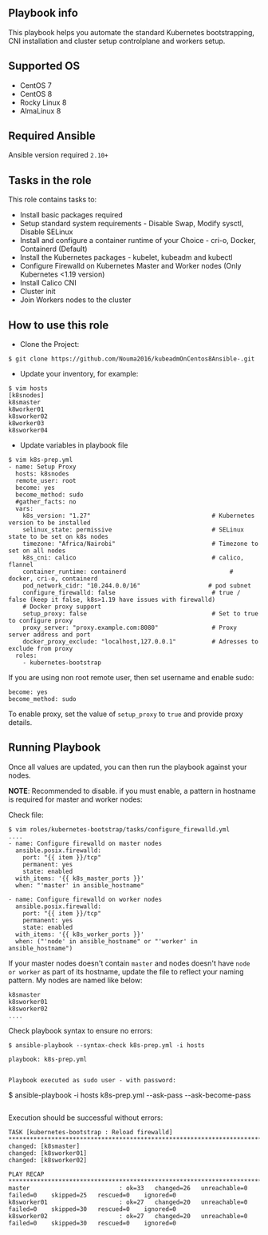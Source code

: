 
## Playbook info

This playbook helps you automate the standard Kubernetes bootstrapping, CNI installation and cluster setup controlplane and workers setup.

## Supported OS

- CentOS 7
- CentOS 8
- Rocky Linux 8
- AlmaLinux 8

## Required Ansible
Ansible version required `2.10+`

## Tasks in the role

This role contains tasks to:

- Install basic packages required
- Setup standard system requirements - Disable Swap, Modify sysctl, Disable SELinux
- Install and configure a container runtime of your Choice - cri-o, Docker, Containerd (Default)
- Install the Kubernetes packages - kubelet, kubeadm and kubectl
- Configure Firewalld on Kubernetes Master and Worker nodes (Only Kubernetes <1.19 version)
- Install Calico CNI
- Cluster init
- Join Workers nodes to the cluster

## How to use this role

- Clone the Project:

```
$ git clone https://github.com/Nouma2016/kubeadmOnCentos8Ansible-.git
```

- Update your inventory, for example:

```
$ vim hosts
[k8snodes]
k8smaster
k8worker01
k8sworker02
k8worker03
k8sworker04
```

- Update variables in playbook file

```
$ vim k8s-prep.yml
- name: Setup Proxy
  hosts: k8snodes
  remote_user: root
  become: yes
  become_method: sudo
  #gather_facts: no
  vars:
    k8s_version: "1.27"                                  # Kubernetes version to be installed
    selinux_state: permissive                            # SELinux state to be set on k8s nodes
    timezone: "Africa/Nairobi"                           # Timezone to set on all nodes
    k8s_cni: calico                                      # calico, flannel
    container_runtime: containerd                             # docker, cri-o, containerd
    pod_network_cidr: "10.244.0.0/16"                   # pod subnet
    configure_firewalld: false                           # true / false (keep it false, k8s>1.19 have issues with firewalld)
    # Docker proxy support
    setup_proxy: false                                   # Set to true to configure proxy
    proxy_server: "proxy.example.com:8080"               # Proxy server address and port
    docker_proxy_exclude: "localhost,127.0.0.1"          # Adresses to exclude from proxy
  roles:
    - kubernetes-bootstrap
```

If you are using non root remote user, then set username and enable sudo:

```
become: yes
become_method: sudo
```

To enable proxy, set the value of `setup_proxy` to `true` and provide proxy details.

## Running Playbook

Once all values are updated, you can then run the playbook against your nodes.

**NOTE**: Recommended to disable. if you must enable, a pattern in hostname is required for master and worker nodes:

Check file:

```
$ vim roles/kubernetes-bootstrap/tasks/configure_firewalld.yml
....
- name: Configure firewalld on master nodes
  ansible.posix.firewalld:
    port: "{{ item }}/tcp"
    permanent: yes
    state: enabled
  with_items: '{{ k8s_master_ports }}'
  when: "'master' in ansible_hostname"

- name: Configure firewalld on worker nodes
  ansible.posix.firewalld:
    port: "{{ item }}/tcp"
    permanent: yes
    state: enabled
  with_items: '{{ k8s_worker_ports }}'
  when: ("'node' in ansible_hostname" or "'worker' in ansible_hostname")

```

If your master nodes doesn't contain `master` and nodes doesn't have `node or worker` as part of its hostname, update the file to reflect your naming pattern. My nodes are named like below:

```
k8smaster
k8sworker01
k8sworker02
....
```

Check playbook syntax to ensure no errors:

```
$ ansible-playbook --syntax-check k8s-prep.yml -i hosts

playbook: k8s-prep.yml
```


```

Playbook executed as sudo user - with password:

```
$ ansible-playbook -i hosts k8s-prep.yml --ask-pass --ask-become-pass
```

```
Execution should be successful without errors:

```
TASK [kubernetes-bootstrap : Reload firewalld] *********************************************************************************************************
changed: [k8smaster]
changed: [k8sworker01]
changed: [k8sworker02]

PLAY RECAP *********************************************************************************************************************************************
master                         : ok=33   changed=26   unreachable=0    failed=0    skipped=25   rescued=0    ignored=0
k8sworker01                    : ok=27   changed=20   unreachable=0    failed=0    skipped=30   rescued=0    ignored=0
k8sworker02                    : ok=27   changed=20   unreachable=0    failed=0    skipped=30   rescued=0    ignored=0
```
